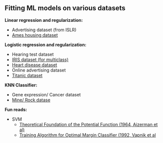 ## Fitting ML models on various datasets

**Linear regression and regularization:** 
* Advertising dataset (from ISLR)
* [Ames housing dataset](https://www.kaggle.com/c/house-prices-advanced-regression-techniques/data)

**Logistic regression and regularization:**
* Hearing test dataset
* [IRIS dataset (for multiclass)](https://www.kaggle.com/uciml/iris)
* [Heart disease dataset](https://archive.ics.uci.edu/ml/datasets/Heart+Disease)
* Online advertising dataset
* [Titanic dataset](https://www.kaggle.com/c/titanic/data)

**KNN Classifier:**
* Gene expression/ Cancer dataset
* [Mine/ Rock datase](https://archive.ics.uci.edu/ml/datasets/Connectionist+Bench+%28Sonar%2C+Mines+vs.+Rocks%29)
  
  
  
  
  
**Fun reads:**
* SVM
  * [Theoretical Foundation of the Potential Function (1964, Aizerman et al)](https://cs.uwaterloo.ca/~y328yu/classics/kernel.pdf)
  * [Training Algorithm for Optimal Margin Classifier (1992, Vapnik et al](http://citeseerx.ist.psu.edu/viewdoc/download?doi=10.1.1.21.3818&rep=rep1&type=pdf)
